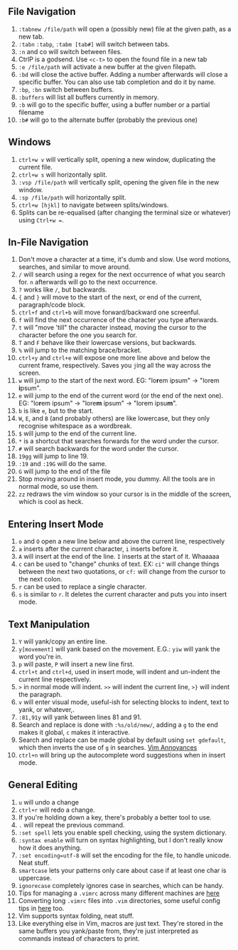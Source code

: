 ## File Navigation
1. `:tabnew /file/path` will open a (possibly new) file at the given path, as a new tab.
1. `:tabn` `:tabp`, `:tabm [tab#]` will switch between tabs.
1. `:n` and co will switch between files.
1. CtrlP is a godsend. Use `<c-t>` to open the found file in a new tab
1. `:e /file/path` will activate a new buffer at the given filepath.
1. `:bd` will close the active buffer. Adding a number afterwards will close a specific buffer. You can also use tab completion and do it by name.
1. `:bp`, `:bn` switch between buffers.
1. `:buffers` will list all buffers currently in memory.
1. `:b` will go to the specific buffer, using a buffer number or a partial filename
1. `:b#` will go to the alternate buffer (probably the previous one)

## Windows
1. `ctrl+w v` will vertically split, opening a new window, duplicating the current file.
1. `ctrl+w s` will horizontally split.
1. `:vsp /file/path` will vertically split, opening the given file in the new window.
1. `:sp /file/path` will horizontally split.
1. `ctrl+w [hjkl]` to navigate between splits/windows.
1. Splits can be re-equalised (after changing the terminal size or whatever) using `Ctrl+w =`.

## In-File Navigation
1. Don't move a character at a time, it's dumb and slow. Use word motions, searches, and similar to move around.
1. `/` will search using a regex for the next occurrence of what you search for. `n` afterwards will go to the next occurrence.
1. `?` works like `/`, but backwards.
1. `{` and `}` will move to the start of the next, or end of the current, paragraph/code block.
1. `ctrl+f` and `ctrl+b` will  move forward/backward one screenful.
1. `f` will find the next occurrence of the character you type afterwards.
1. `t` will "move 'till" the character instead, moving the cursor to the character before the one you search for.
1. `T` and `F` behave like their lowercase versions, but backwards.
1. `%` will jump to the matching brace/bracket.
1. `ctrl+y` and `ctrl+e` will expose one more line above and below the current frame, respectively. Saves you `j`ing all the way across the screen.
1. `w` will jump to the start of the next word. EG: "lo**r**em ipsum" -> "lorem **i**psum".
1. `e` will jump to the end of the current word (or the end of the next one). EG: "lo**r**em ipsum" -> "lore**m** ipsum" -> "lorem ipsu**m**".
1. `b` is like `e`, but to the start.
1. `W`, `E`, and `B` (and probably others) are like lowercase, but they only recognise whitespace as a wordbreak. 
1. `$` will jump to the end of the current line.
1. `*` is a shortcut that searches forwards for the word under the cursor.
1. `#` will search backwards for the word under the cursor.
1. `19gg` will jump to line 19.
1. `:19` and `:19G` will do the same.
1. `G` will jump to the end of the file
1. Stop moving around in insert mode, you dummy. All the tools are in normal mode, so use them.
1. `zz` redraws the vim window so your cursor is in the middle of the screen, which is cool as heck. 

## Entering Insert Mode
1. `o` and `O` open a new line below and above the current line, respectively
1. `a` inserts after the current character, `i` inserts before it.
1. `A` will insert at the end of the line. `I` inserts at the start of it. Whaaaaa
1. `c` can be used to "change" chunks of text. EX: `ci"` will change things between the next two quotations, or `cf:` will change from the cursor to the next colon.
1. `r` can be used to replace a single character.
1. `s` is similar to `r`. It deletes the current character and puts you into insert mode.

## Text Manipulation
1. `Y` will yank/copy an entire line.
1. `y[movement]` will yank based on the movement. E.G.: `yiw` will yank the word you're in.
1. `p` will paste, `P` will insert a new line first.
1. `ctrl+t` and `ctrl+d`, used in insert mode, will indent and un-indent the current line respectively.
1. `>` in normal mode will indent. `>>` will indent the current line, `>}` will indent the paragraph.
1. `v` will enter visual mode, useful-ish for selecting blocks to indent, text to yank, or whatever,.
1. `:81,91y` will yank between lines 81 and 91.
1. Search and replace is done with `:%s/old/new/`, adding a `g` to the end makes it global, `c` makes it interactive.
1. Search and replace can be made global by default using `set gdefault`, which then inverts the use of `g` in searches. [Vim Annoyances](https://sanctum.geek.nz/arabesque/vim-annoyances/)
1. `ctrl+n` will bring up the autocomplete word suggestions when in insert mode.

## General Editing
1. `u` will undo a change
1. `ctrl+r` will redo a change.
1. If you're holding down a key, there's probably a better tool to use.
1. `.` will repeat the previous command.
1. `:set spell` lets you enable spell checking, using the system dictionary.
1. `:syntax enable` will turn on syntax highlighting, but I don't really know how it does anything.
1. `:set encoding=utf-8` will set the encoding for the file, to handle unicode. Neat stuff.
1. `smartcase` lets your patterns only care about case if at least one char is uppercase.
1. `ignorecase` completely ignores case in searches, which can be handy.
1. Tips for managing a `.vimrc` across many different machines are [here](https://sanctum.geek.nz/arabesque/gracefully-degrading-vimrc/)
1. Converting long `.vimrc` files into `.vim` directories, some useful config tips in [here](https://vimways.org/2018/from-vimrc-to-vim/) too.
1. Vim supports syntax folding, neat stuff.
1. Like everything else in Vim, macros are just text. They're stored in the same buffers you yank/paste from, they're just interpreted as commands instead of characters to print.
